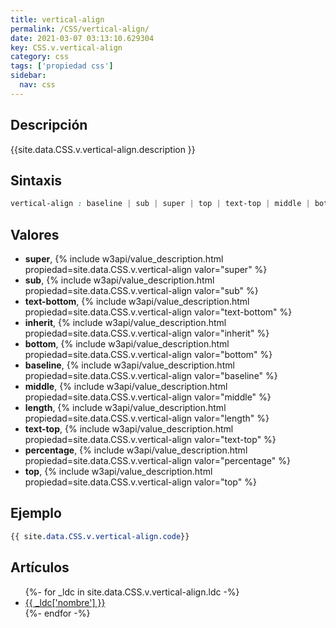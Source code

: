 ```yaml
---
title: vertical-align
permalink: /CSS/vertical-align/
date: 2021-03-07 03:13:10.629304
key: CSS.v.vertical-align
category: css
tags: ['propiedad css']
sidebar: 
  nav: css
---
```


## Descripción
{{site.data.CSS.v.vertical-align.description }}

## Sintaxis
~~~css
vertical-align : baseline | sub | super | top | text-top | middle | bottom | text-bottom | <percentage> | <length> | inherit
~~~

## Valores
* **super**,  {% include w3api/value_description.html propiedad=site.data.CSS.v.vertical-align valor="super" %}
* **sub**,  {% include w3api/value_description.html propiedad=site.data.CSS.v.vertical-align valor="sub" %}
* **text-bottom**,  {% include w3api/value_description.html propiedad=site.data.CSS.v.vertical-align valor="text-bottom" %}
* **inherit**,  {% include w3api/value_description.html propiedad=site.data.CSS.v.vertical-align valor="inherit" %}
* **bottom**,  {% include w3api/value_description.html propiedad=site.data.CSS.v.vertical-align valor="bottom" %}
* **baseline**,  {% include w3api/value_description.html propiedad=site.data.CSS.v.vertical-align valor="baseline" %}
* **middle**,  {% include w3api/value_description.html propiedad=site.data.CSS.v.vertical-align valor="middle" %}
* **length**,  {% include w3api/value_description.html propiedad=site.data.CSS.v.vertical-align valor="length" %}
* **text-top**,  {% include w3api/value_description.html propiedad=site.data.CSS.v.vertical-align valor="text-top" %}
* **percentage**,  {% include w3api/value_description.html propiedad=site.data.CSS.v.vertical-align valor="percentage" %}
* **top**,  {% include w3api/value_description.html propiedad=site.data.CSS.v.vertical-align valor="top" %}

## Ejemplo
~~~css
{{ site.data.CSS.v.vertical-align.code}}
~~~

## Artículos
<ul>
{%- for _ldc in site.data.CSS.v.vertical-align.ldc -%}
   <li>
       <a href="{{_ldc['url'] }}">{{ _ldc['nombre'] }}</a>
   </li>
{%- endfor -%}
</ul>
